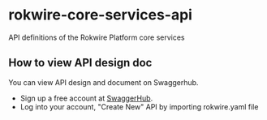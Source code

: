 # rokwire-core-services-api
API definitions of the Rokwire Platform core services

## How to view API design doc 
You can view API design and document on Swaggerhub.

- Sign up a free account at [SwaggerHub](https://swagger.io/tools/swaggerhub/). 
- Log into your account, "Create New" API by importing rokwire.yaml file  
